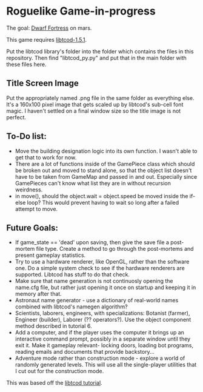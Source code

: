 Roguelike Game-in-progress
==========================
The goal: [Dwarf Fortress](http://www.bay12games.com/dwarves) on mars.

This game requires [libtcod-1.5.1](http://roguecentral.org/doryen/libtcod/).

Put the libtcod library's folder into the folder which contains the files in this repository. Then find "libtcod_py.py" 
and put that in the main folder with these files here.

Title Screen Image
------------------
Put the appropriately named .png file in the same folder as everything else. It's a 160x100 pixel image that gets
scaled up by libtcod's sub-cell font magic. I haven't settled on a final window size so the title image is not perfect.

To-Do list:
-----------
* Move the building designation logic into its own function. I wasn't able to get that to work for now.
* There are a lot of functions inside of the GamePiece class which should be broken out and moved to stand alone, so
that the object list doesn't have to be taken from GameMap and passed in and out. Especially since GamePieces can't know
what list they are in without recursion weirdness.
* in move(), should the object.wait = object.speed be moved inside the if-else loop? This would prevent having to wait
so long after a failed attempt to move.

Future Goals:
-------------
* If game_state == 'dead' upon saving, then give the save file a post-mortem file type. Create a method to
go through the post-mortems and present gameplay statistics.
* Try to use a hardware renderer, like OpenGL, rather than the software one. Do a simple system check to see
  if the hardware renderers are supported. Libtcod has stuff to do that check.
* Make sure that name generation is not continuosly opening the name.cfg file, but rather just opening it once
  on startup and keeping it in memory after that. 
* Astronaut name generator - use a dictionary of real-world names combined with libtcod's namegen algorithm?
* Scientists, laborers, engineers, with specializations:
  Botanist (farmer), Engineer (builder), Laborer (?? operators?). Use the object component method described in 
  tutorial 6.
* Add a computer, and if the player uses the computer it brings up an interactive command prompt, possibly
  in a separate window until they exit it. Make it gameplay relevant- locking doors, loading bot programs,
  reading emails and documents that provide backstory...
* Adventure mode rather than construction mode - explore a world of randomly generated levels. This will use all
the single-player utilities that I cut out for the construction mode.

This was based off the [libtcod tutorial](http://www.roguebasin.com/index.php?title=Complete_Roguelike_Tutorial,_using_python%2Blibtcod).
